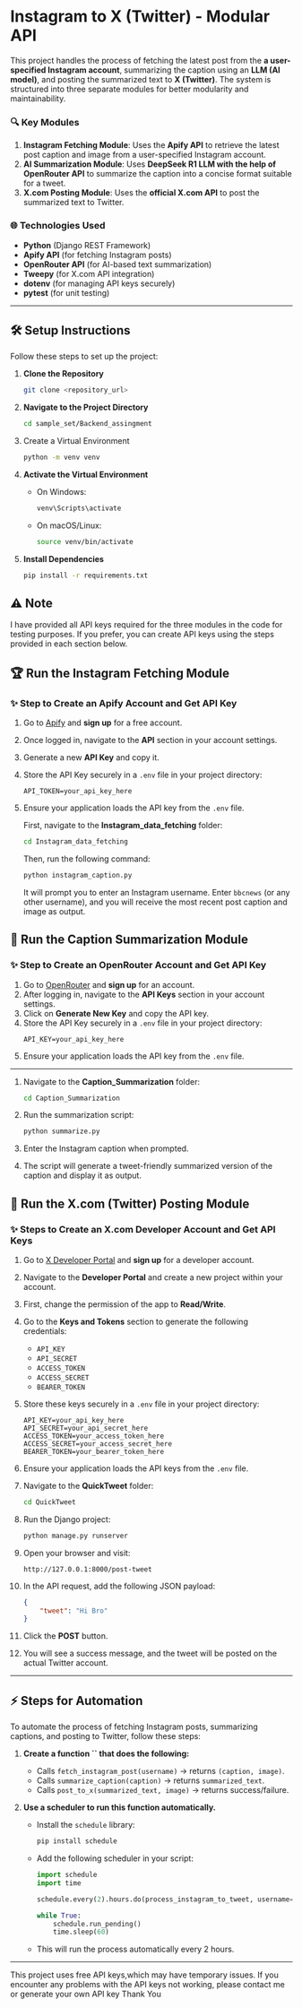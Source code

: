 # Instagram to X (Twitter) - Modular API

This project handles the process of fetching the latest post from the **a user-specified Instagram account**, summarizing the caption using an **LLM (AI model)**, and posting the summarized text to **X (Twitter)**. The system is structured into three separate modules for better modularity and maintainability.

### 🔍 Key Modules

1. **Instagram Fetching Module**: Uses the **Apify API** to retrieve the latest post caption and image from a user-specified Instagram account.
2. **AI Summarization Module**: Uses **DeepSeek R1 LLM with the help of OpenRouter API** to summarize the caption into a concise format suitable for a tweet.
3. **X.com Posting Module**: Uses the **official X.com API** to post the summarized text to Twitter.

### 🌐 Technologies Used

- **Python** (Django REST Framework)
- **Apify API** (for fetching Instagram posts)
- **OpenRouter API** (for AI-based text summarization)
- **Tweepy** (for X.com API integration)
- **dotenv** (for managing API keys securely)
- **pytest** (for unit testing)

---

## 🛠️ Setup Instructions

Follow these steps to set up the project:

1. **Clone the Repository**

   ```bash
   git clone <repository_url>
   ```

2. **Navigate to the Project Directory**

   ```bash
   cd sample_set/Backend_assingment
   ```

3. Create a Virtual Environment

   ```bash
   python -m venv venv
   ```

4. **Activate the Virtual Environment**

   - On Windows:
     ```bash
     venv\Scripts\activate
     ```
   - On macOS/Linux:
     ```bash
     source venv/bin/activate
     ```

5. **Install Dependencies**

   ```bash
   pip install -r requirements.txt
   ```

## ⚠️ Note

I have provided all API keys required for the three modules in the code for testing purposes. If you prefer, you can create API keys using the steps provided in each section below.

## 🏆 Run the Instagram Fetching Module

### ✨ Step to Create an Apify Account and Get API Key

1. Go to [Apify](https://apify.com/) and **sign up** for a free account.
2. Once logged in, navigate to the **API** section in your account settings.
3. Generate a new **API Key** and copy it.
4. Store the API Key securely in a `.env` file in your project directory:
   ```
   API_TOKEN=your_api_key_here
   ```
5. Ensure your application loads the API key from the `.env` file.

   First, navigate to the **Instagram\_data\_fetching** folder:
   ```bash
   cd Instagram_data_fetching
   ```
   Then, run the following command:
   ```bash
   python instagram_caption.py
   ```
   It will prompt you to enter an Instagram username. Enter `bbcnews` (or any other username), and you will receive the most recent post caption and image as output.

## 📝 Run the Caption Summarization Module

### ✨ Step to Create an OpenRouter Account and Get API Key

1. Go to [OpenRouter](https://openrouter.ai/) and **sign up** for an account.
2. After logging in, navigate to the **API Keys** section in your account settings.
3. Click on **Generate New Key** and copy the API key.
4. Store the API Key securely in a `.env` file in your project directory:
   ```
   API_KEY=your_api_key_here
   ```
5. Ensure your application loads the API key from the `.env` file.

---

1. Navigate to the **Caption\_Summarization** folder:

   ```bash
   cd Caption_Summarization
   ```

2. Run the summarization script:

   ```bash
   python summarize.py
   ```

3. Enter the Instagram caption when prompted.

4. The script will generate a tweet-friendly summarized version of the caption and display it as output.

## 🚀 Run the X.com (Twitter) Posting Module

### ✨ Steps to Create an X.com Developer Account and Get API Keys

1. Go to [X Developer Portal](https://developer.x.com/) and **sign up** for a developer account.

2. Navigate to the **Developer Portal** and create a new project within your account.

3. First, change the permission of the app to **Read/Write**.

4. Go to the **Keys and Tokens** section to generate the following credentials:

   - `API_KEY`
   - `API_SECRET`
   - `ACCESS_TOKEN`
   - `ACCESS_SECRET`
   - `BEARER_TOKEN`

5. Store these keys securely in a `.env` file in your project directory:

   ```
   API_KEY=your_api_key_here
   API_SECRET=your_api_secret_here
   ACCESS_TOKEN=your_access_token_here
   ACCESS_SECRET=your_access_secret_here
   BEARER_TOKEN=your_bearer_token_here
   ```

6. Ensure your application loads the API keys from the `.env` file.

7. Navigate to the **QuickTweet** folder:

   ```bash
   cd QuickTweet
   ```

8. Run the Django project:

   ```bash
   python manage.py runserver
   ```

9. Open your browser and visit:

   ```
   http://127.0.0.1:8000/post-tweet
   ```

10. In the API request, add the following JSON payload:

    ```json
    {
        "tweet": "Hi Bro"
    }
    ```

11. Click the **POST** button.

12. You will see a success message, and the tweet will be posted on the actual Twitter account.

---

## ⚡ Steps for Automation

To automate the process of fetching Instagram posts, summarizing captions, and posting to Twitter, follow these steps:

1. **Create a function **``** that does the following:**

   - Calls `fetch_instagram_post(username)` → returns `(caption, image)`.
   - Calls `summarize_caption(caption)` → returns `summarized_text`.
   - Calls `post_to_x(summarized_text, image)` → returns success/failure.

2. **Use a scheduler to run this function automatically.**

   - Install the `schedule` library:
     ```bash
     pip install schedule
     ```
   - Add the following scheduler in your script:
     ```python
     import schedule
     import time

     schedule.every(2).hours.do(process_instagram_to_tweet, username="bbcnews")

     while True:
         schedule.run_pending()
         time.sleep(60)
     ```
   - This will run the process automatically every 2 hours.

---
This project uses free API keys,which may have temporary issues. If you encounter any problems with the API keys not working, please contact me or generate your own API key
Thank You

